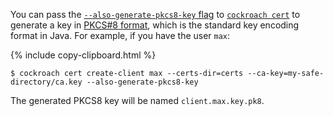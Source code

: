 You can pass the [`--also-generate-pkcs8-key` flag](cockroach-cert.html#flag-pkcs8) to [`cockroach cert`](cockroach-cert.html) to generate a key in [PKCS#8 format](https://tools.ietf.org/html/rfc5208), which is the standard key encoding format in Java. For example, if you have the user `max`:

{%  include copy-clipboard.html %}
~~~ shell
$ cockroach cert create-client max --certs-dir=certs --ca-key=my-safe-directory/ca.key --also-generate-pkcs8-key
~~~

The generated PKCS8 key will be named `client.max.key.pk8`.
